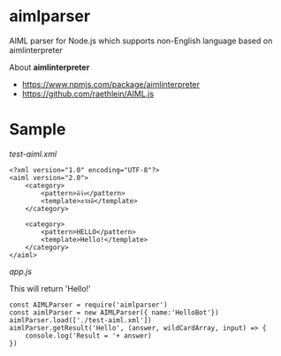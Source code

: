 # aimlparser
AIML parser for Node.js which supports non-English language based on aimlinterpreter

About **aimlinterpreter**
- https://www.npmjs.com/package/aimlinterpreter
- https://github.com/raethlein/AIML.js

# Sample

*test-aiml.xml*

```
<?xml version="1.0" encoding="UTF-8"?>
<aiml version="2.0">
    <category>
        <pattern>ดีจ้า</pattern>
        <template>สวัสดี</template>
    </category>

    <category>
        <pattern>HELLO</pattern>
        <template>Hello!</template>
    </category>
</aiml>
```

*app.js* 

This will return 'Hello!'

```
const AIMLParser = require('aimlparser')
const aimlParser = new AIMLParser({ name:'HelloBot'})
aimlParser.load(['./test-aiml.xml'])
aimlParser.getResult('Hello', (answer, wildCardArray, input) => {
    console.log('Result = '+ answer)
})
```

